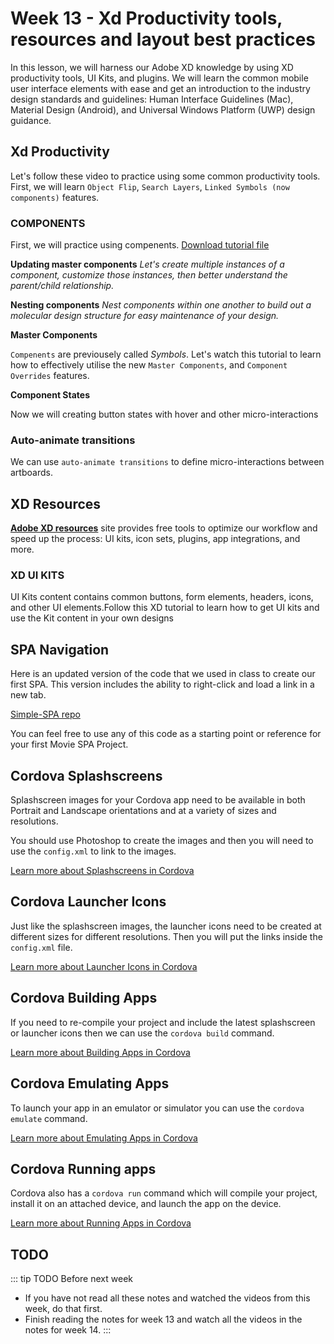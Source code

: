 # Week 13 - Xd Productivity tools, resources and layout best practices

In this lesson, we will harness our Adobe XD knowledge by using XD productivity tools, UI Kits, and plugins. We will learn the common mobile user interface elements with ease and get an introduction to the industry design standards and guidelines: Human Interface Guidelines (Mac), Material Design (Android), and Universal Windows Platform (UWP) design guidance. 


## Xd Productivity

Let's follow these video to practice using some common productivity tools.  First, we will learn `Object Flip`, `Search Layers`, `Linked Symbols (now components)` features.

<YouTube
  title="Adobe XD December 2018 Release: Cloud Document Sharing"
  url="https://www.youtube.com/embed/wHlcOCJycxw"
/>


### COMPONENTS

First, we will practice using compenents. [Download tutorial file](https://www.dropbox.com/s/vfz93h52t0nsgvz/Components_Demo.xd?dl=0)

**Updating master components**
_Let's create multiple instances of a component, customize those instances, then better understand the parent/child relationship._ 

<YouTube
  title="Updating master components"
  url="https://www.youtube.com/embed/lK9JBk4eIFQ"
/>

**Nesting components**
_Nest components within one another to build out a molecular design structure for easy maintenance of your design._

<YouTube
  title="Updating master components"
  url="https://www.youtube.com/embed/DPSlmgaF1J8"
/>

**Master Components**

`Compenents` are previousely called *Symbols*. Let's watch this tutorial to learn how to effectively utilise the new `Master Components`, and `Component Overrides` features.

<YouTube
  title="Master Components & Overrides in Adobe XD"
  url="https://www.youtube.com/embed/wVJrxdVW15M"
/>

**Component States** 

Now we will creating button states with hover and other micro-interactions

<YouTube
  title="Adobe XD – Hover & Micro-Interactions"
  url="https://www.youtube.com/embed/c8ov6IzFE0c"
/>

### Auto-animate transitions
We can use `auto-animate transitions` to define micro-interactions between artboards.



## XD Resources

[**Adobe XD resources**](https://www.adobe.com/ca/products/xd/resources.html) site provides free tools to optimize our workflow and speed up the process: UI kits, icon sets, plugins, app integrations, and more. 



### XD UI KITS
UI Kits content contains common buttons, form elements, headers, icons, and other UI elements.Follow this XD tutorial to learn how to get UI kits and use the Kit content in your own designs

## SPA Navigation

Here is an updated version of the code that we used in class to create our first SPA. This version includes the ability to right-click and load a link in a new tab.

[Simple-SPA repo](https://github.com/prof3ssorSt3v3/simple-spa-demo)

You can feel free to use any of this code as a starting point or reference for your first Movie SPA Project.

## Cordova Splashscreens

Splashscreen images for your Cordova app need to be available in both Portrait and Landscape orientations and at a variety of sizes and resolutions.

You should use Photoshop to create the images and then you will need to use the `config.xml` to link to the images.

[Learn more about Splashscreens in Cordova](./splash.md)

## Cordova Launcher Icons

Just like the splashscreen images, the launcher icons need to be created at different sizes for different resolutions. Then you will put the links inside the `config.xml` file.

[Learn more about Launcher Icons in Cordova](./launcher.md)

## Cordova Building Apps

If you need to re-compile your project and include the latest splashscreen or launcher icons then we can use the `cordova build` command.

[Learn more about Building Apps in Cordova](./build.md)

## Cordova Emulating Apps

To launch your app in an emulator or simulator you can use the `cordova emulate` command.

[Learn more about Emulating Apps in Cordova](./emulate.md)

## Cordova Running apps

Cordova also has a `cordova run` command which will compile your project, install it on an attached device, and launch the app on the device.

[Learn more about Running Apps in Cordova](./run.md)

## TODO

::: tip TODO Before next week

- If you have not read all these notes and watched the videos from this week, do that first.
- Finish reading the notes for week 13 and watch all the videos in the notes for week 14.
  :::
